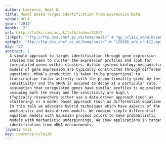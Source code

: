 ```yaml
---
author: Lawrence, Neil D.
title: Model Based Target Identification from Expression Data
venue: UCLA
year: '2012'
month: '7'
url: http://talks.cam.ac.uk/talk/index/34517
linkpdf: '"ftp://ftp.dcs.shef.ac.uk/home/neil/" # "gp_ucla12_modelBased.pdf"'
optmp3: '"ftp://ftp.dcs.shef.ac.uk/home/neil/" # "120206_ode_cruk12.mp3"'
day: '27'
abstract: |
  A simple approach to target identification through gene expression
  studies has been to cluster the expression profiles and look for
  coregulated genes within clusters. Within systems biology mechanistic
  models of gene expression are typically constructed through differential
  equations. mRNA’s production is taken to be proportional to
  transcription factor activity (with the proportionality given by the
  sensitivity) and the mRNA is assumed to decay at a particular rate. The
  assumption that coregulated genes have similar profiles is equivalent to
  assuming both the decay and the sensitivity are high.\
  {Typically researchers either use a data driven approach (such as
  clustering) or a model based approach (such as differential equations).
  In this talk we advocate hybrid techniques which have aspects of the
  mechanistic and data driven models. We combine simple differential
  equation models with Gaussian process priors to make probabilistic
  models with mechanistic underpinnings. We show applications in target
  identification from mRNA measurements.
layout: talk
key: Lawrence:ucla12b
---
```

